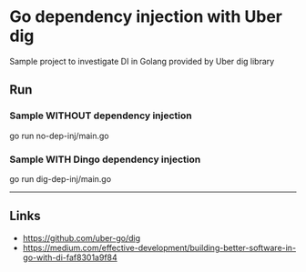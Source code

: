 
# Go dependency injection with Uber dig

Sample project to investigate DI in Golang provided by Uber dig library

## Run

### Sample WITHOUT dependency injection

go run no-dep-inj/main.go

### Sample WITH Dingo dependency injection

go run dig-dep-inj/main.go

---

## Links

- https://github.com/uber-go/dig
- https://medium.com/effective-development/building-better-software-in-go-with-di-faf8301a9f84
